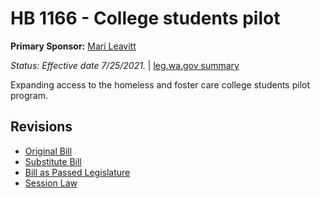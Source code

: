 # HB 1166 - College students pilot
**Primary Sponsor:** [Mari Leavitt](/person/leg/leavitt_ma.md)

*Status: Effective date 7/25/2021.* | [leg.wa.gov summary](https://app.leg.wa.gov/billsummary?BillNumber=1166&Year=2021)

Expanding access to the homeless and foster care college students pilot program.

## Revisions
* [Original Bill](1/)
* [Substitute Bill](S/)
* [Bill as Passed Legislature](S.PL/)
* [Session Law](S.SL/)
